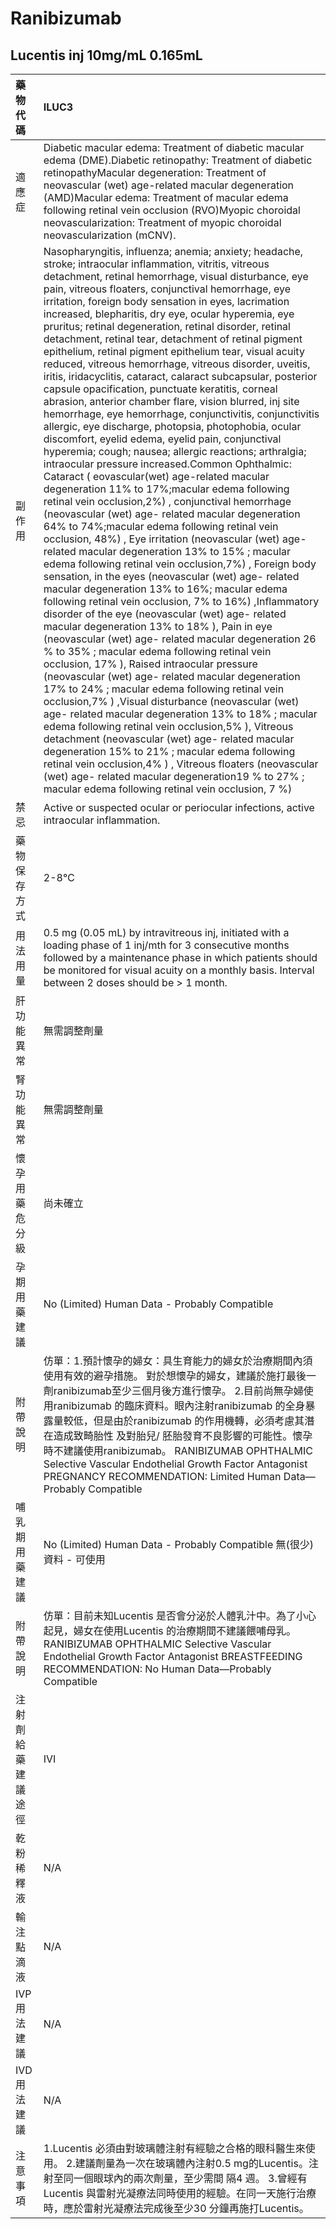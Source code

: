 # Ranibizumab

## Lucentis inj 10mg/mL 0.165mL

| 藥物代碼 | ILUC3 |
| :--- | :--- |
| 適應症 | Diabetic macular edema: Treatment of diabetic macular edema \(DME\).Diabetic retinopathy: Treatment of diabetic retinopathyMacular degeneration: Treatment of neovascular \(wet\) age-related macular degeneration \(AMD\)Macular edema: Treatment of macular edema following retinal vein occlusion \(RVO\)Myopic choroidal neovascularization: Treatment of myopic choroidal neovascularization \(mCNV\). |
| 副作用 | Nasopharyngitis, influenza; anemia; anxiety; headache, stroke; intraocular inflammation, vitritis, vitreous detachment, retinal hemorrhage, visual disturbance, eye pain, vitreous floaters, conjunctival hemorrhage, eye irritation, foreign body sensation in eyes, lacrimation increased, blepharitis, dry eye, ocular hyperemia, eye pruritus; retinal degeneration, retinal disorder, retinal detachment, retinal tear, detachment of retinal pigment epithelium, retinal pigment epithelium tear, visual acuity reduced, vitreous hemorrhage, vitreous disorder, uveitis, iritis, iridacyclitis, cataract, calaract subcapsular, posterior capsule opacification, punctuate keratitis, corneal abrasion, anterior chamber flare, vision blurred, inj site hemorrhage, eye hemorrhage, conjunctivitis, conjunctivitis allergic, eye discharge, photopsia, photophobia, ocular discomfort, eyelid edema, eyelid pain, conjunctival hyperemia; cough; nausea; allergic reactions; arthralgia; intraocular pressure increased.Common Ophthalmic: Cataract \( eovascular\(wet\) age-related macular degeneration 11% to 17%;macular edema following retinal vein occlusion,2%\) , conjunctival hemorrhage \(neovascular \(wet\) age- related macular degeneration 64% to 74%;macular edema following retinal vein occlusion, 48%\) , Eye irritation \(neovascular \(wet\) age- related macular degeneration 13% to 15% ; macular edema following retinal vein occlusion,7%\) , Foreign body sensation, in the eyes \(neovascular \(wet\) age- related macular degeneration 13% to 16%; macular edema following retinal vein occlusion, 7% to 16%\) ,Inflammatory disorder of the eye \(neovascular \(wet\) age- related macular degeneration 13% to 18% \), Pain in eye \(neovascular \(wet\) age- related macular degeneration 26 % to 35% ; macular edema following retinal vein occlusion, 17% \), Raised intraocular pressure \(neovascular \(wet\) age- related macular degeneration 17% to 24% ; macular edema following retinal vein occlusion,7% \) ,Visual disturbance \(neovascular \(wet\) age- related macular degeneration 13% to 18% ; macular edema following retinal vein occlusion,5% \), Vitreous detachment \(neovascular \(wet\) age- related macular degeneration 15% to 21% ; macular edema following retinal vein occlusion,4% \) , Vitreous floaters \(neovascular \(wet\) age- related macular degeneration19 % to 27% ; macular edema following retinal vein occlusion, 7 %\) |
| 禁忌 | Active or suspected ocular or periocular infections, active intraocular inflammation. |
| 藥物保存方式 | 2-8℃ |
| 用法用量 | 0.5 mg \(0.05 mL\) by intravitreous inj, initiated with a loading phase of 1 inj/mth for 3 consecutive months followed by a maintenance phase in which patients should be monitored for visual acuity on a monthly basis. Interval between 2 doses should be &gt; 1 month. |
| 肝功能異常 | 無需調整劑量 |
| 腎功能異常 | 無需調整劑量 |
| 懷孕用藥危分級 | 尚未確立 |
| 孕期用藥建議 | No \(Limited\) Human Data - Probably Compatible |
| 附帶說明 | 仿單：1.預計懷孕的婦女：具生育能力的婦女於治療期間內須使用有效的避孕措施。 對於想懷孕的婦女，建議於施打最後一劑ranibizumab至少三個月後方進行懷孕。 2.目前尚無孕婦使用ranibizumab 的臨床資料。眼內注射ranibizumab 的全身暴露量較低，但是由於ranibizumab 的作用機轉，必須考慮其潛在造成致畸胎性 及對胎兒/ 胚胎發育不良影響的可能性。懷孕時不建議使用ranibizumab。 RANIBIZUMAB OPHTHALMIC Selective Vascular Endothelial Growth Factor Antagonist PREGNANCY RECOMMENDATION: Limited Human Data—Probably Compatible |
| 哺乳期用藥建議 | No \(Limited\) Human Data - Probably Compatible 無\(很少\)資料 - 可使用 |
| 附帶說明 | 仿單：目前未知Lucentis 是否會分泌於人體乳汁中。為了小心起見，婦女在使用Lucentis 的治療期間不建議餵哺母乳。 RANIBIZUMAB OPHTHALMIC Selective Vascular Endothelial Growth Factor Antagonist BREASTFEEDING RECOMMENDATION: No Human Data—Probably Compatible |
| 注射劑給藥建議途徑 | IVI |
| 乾粉稀釋液 | N/A |
| 輸注點滴液 | N/A |
| IVP 用法建議 | N/A |
| IVD 用法建議 | N/A |
| 注意事項 | 1.Lucentis 必須由對玻璃體注射有經驗之合格的眼科醫生來使用。 2.建議劑量為一次在玻璃體內注射0.5 mg的Lucentis。注射至同一個眼球內的兩次劑量，至少需間 隔4 週。 3.曾經有Lucentis 與雷射光凝療法同時使用的經驗。在同一天施行治療時，應於雷射光凝療法完成後至少30 分鐘再施打Lucentis。 |

